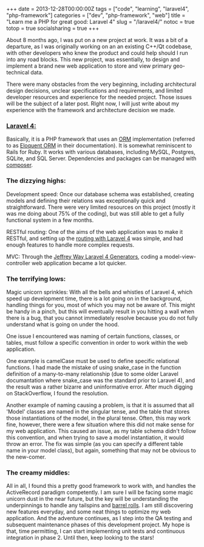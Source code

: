 +++
date = 2013-12-28T00:00:00Z
tags = ["code", "learning", "laravel4", "php-framework"]
categories = ["dev", "php-framework", "web"]
title = "Learn me a PHP for great good: Laravel 4"
slug = "/laravel4/"
notoc = true
totop = true
socialsharing = true
+++

About 8 months ago, I was put on a new project at work. It was a bit of a departure, as I was originally working on an an existing C++/Qt codebase, with other developers who knew the product and could help should I run into any road blocks. This new project, was essentially, to design and implement a brand new web application to store and view primary geo-technical data.

There were many obstacles from the very beginning, including architectural design decisions, unclear specifications and requirements, and limited developer resources and experience for the needed project. Those issues will be the subject of a later post. RIght now, I will just write about my experience with the framework and architecture decision we made.

### [Laravel 4:](http://laravel.com/)

Basically, it is a PHP framework that uses an [ORM](http://en.wikipedia.org/wiki/Object-relational_mapping) implementation (referred to as [Eloquent ORM](http://laravel.com/docs/eloquent) in their documentation). It is somewhat reminiscent to Rails for Ruby. It works with various databases, including MySQL, Postgres, SQLite, and SQL Server. Dependencies and packages can be managed with [composer](http://getcomposer.org/).

### The dizzying highs:

Development speed: Once our database schema was established, creating models and defining their relations was exceptionally quick and straightforward. There were very limited resources on this project (mostly it was me doing about 75% of the coding), but was still able to get a fully functional system in a few months.

RESTful routing: One of the aims of the web application was to make it RESTful, and setting up the [routing with Laravel 4](http://laravel.com/docs/routing) was simple, and had enough features to handle more complex requests.

MVC: Through the [Jeffrey Way Laravel 4 Generators](https://github.com/JeffreyWay/Laravel-4-Generators), coding a model-view-controller web application became a lot quicker.

### The terrifying lows:

Magic unicorn sprinkles: With all the bells and whistles of Laravel 4, which speed up development time, there is a lot going on in the background, handling things for you, most of which you may not be aware of. This might be handy in a pinch, but this will eventually result in you hitting a wall when there is a bug, that you cannot immediately resolve because you do not fully understand what is going on under the hood.

One issue I encountered was naming of certain functions, classes, or tables, must follow a specific convention in order to work within the web application.

One example is camelCase must be used to define specific relational functions. I had made the mistake of using snake_case in the function definition of a many-to-many relationship (due to some older Laravel documantation where snake_case was the standard prior to Laravel 4), and the result was a rather bizarre and uninformative error. After much digging on StackOverflow, I found the resolution.

Another example of naming causing a problem, is that it is assumed that all 'Model' classes are named in the singular tense, and the table that stores those instantiations of the model, in the plural tense. Often, this may work fine, however, there were a few situation where this did not make sense for my web application. This caused an issue, as my table schema didn't follow this convention, and when trying to save a model instantiation, it would throw an error. The fix was simple (as you can specify a different table name in your model class), but again, something that may not be obvious to the new-comer.

### The creamy middles: 

All in all, I found this a pretty good framework to work with, and handles the ActiveRecord paradigm competently. I am sure I will be facing some magic unicorn dust in the near future, but the key will be understanding the underpinnings to handle any tailspins and [barrel rolls](http://tinyurl.com/lpfef3n). I am still discovering new features everyday, and some neat things to optimize my web application. And the adventure continues, as I step into the QA testing and subsequent maintenance phases of this development project. My hope is that, time permitting, I can start implementing unit tests and continuous integration in phase 2. Until then, keep looking to the stars!

